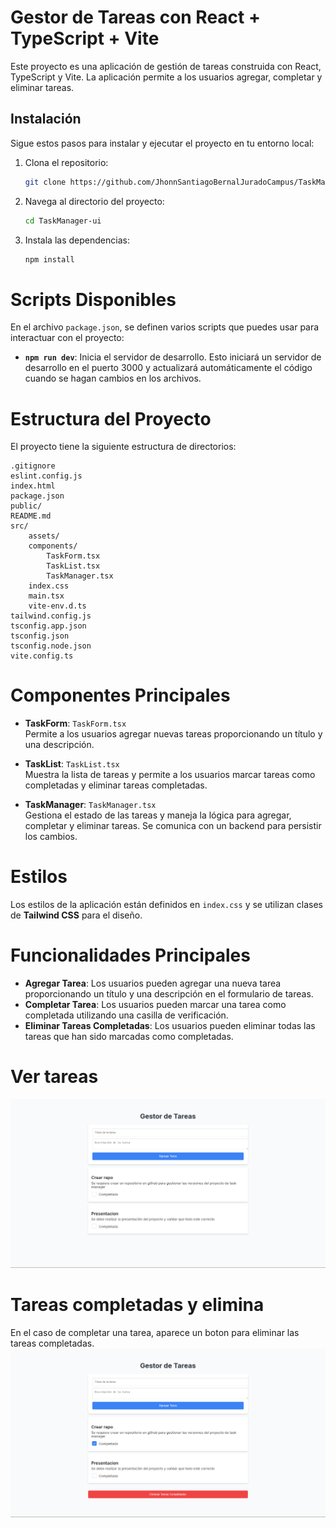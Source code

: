 # Gestor de Tareas con React + TypeScript + Vite

Este proyecto es una aplicación de gestión de tareas construida con React, TypeScript y Vite. La aplicación permite a los usuarios agregar, completar y eliminar tareas.

## Instalación

Sigue estos pasos para instalar y ejecutar el proyecto en tu entorno local:

1. Clona el repositorio:
   ```sh
   git clone https://github.com/JhonnSantiagoBernalJuradoCampus/TaskManager-ui.git
   ```
2. Navega al directorio del proyecto:
   ```sh
   cd TaskManager-ui
   ```
3. Instala las dependencias:
   ```sh
   npm install
   ```
# Scripts Disponibles

En el archivo `package.json`, se definen varios scripts que puedes usar para interactuar con el proyecto:

- **`npm run dev`**: Inicia el servidor de desarrollo. Esto iniciará un servidor de desarrollo en el puerto 3000 y actualizará automáticamente el código cuando se hagan cambios en los archivos.

# Estructura del Proyecto

El proyecto tiene la siguiente estructura de directorios:

```
.gitignore
eslint.config.js
index.html
package.json
public/
README.md
src/
    assets/
    components/
        TaskForm.tsx
        TaskList.tsx
        TaskManager.tsx
    index.css
    main.tsx
    vite-env.d.ts
tailwind.config.js
tsconfig.app.json
tsconfig.json
tsconfig.node.json
vite.config.ts
```

# Componentes Principales

- **TaskForm**: `TaskForm.tsx`  
  Permite a los usuarios agregar nuevas tareas proporcionando un título y una descripción.

- **TaskList**: `TaskList.tsx`  
  Muestra la lista de tareas y permite a los usuarios marcar tareas como completadas y eliminar tareas completadas.

- **TaskManager**: `TaskManager.tsx`  
  Gestiona el estado de las tareas y maneja la lógica para agregar, completar y eliminar tareas. Se comunica con un backend para persistir los cambios.

# Estilos

Los estilos de la aplicación están definidos en `index.css` y se utilizan clases de **Tailwind CSS** para el diseño.

# Funcionalidades Principales

- **Agregar Tarea**: Los usuarios pueden agregar una nueva tarea proporcionando un título y una descripción en el formulario de tareas.  
- **Completar Tarea**: Los usuarios pueden marcar una tarea como completada utilizando una casilla de verificación.  
- **Eliminar Tareas Completadas**: Los usuarios pueden eliminar todas las tareas que han sido marcadas como completadas.

# Ver tareas
![alt text](image.png)

# Tareas completadas y elimina
En el caso de completar una tarea, aparece un boton para eliminar las tareas completadas.
![alt text](image-1.png)